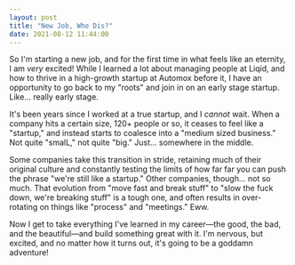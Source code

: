 ```yaml
---
layout: post
title: "New Job, Who Dis?"
date: 2021-08-12 11:44:00
---
```

So I'm starting a new job, and for the first time in what feels like an eternity, I am _very_ excited! While I learned a lot about managing people at Liqid, and how to thrive in a high-growth startup at Automox before it, I have an opportunity to go back to my "roots" and join in on an early stage startup. Like... really early stage.

It's been years since I worked at a true startup, and I _cannot_ wait. When a company hits a certain size, 120+ people or so, it ceases to feel like a "startup," and instead starts to coalesce into a "medium sized business." Not quite "smalL," not quite "big." Just... somewhere in the middle.

Some companies take this transition in stride, retaining much of their original culture and constantly testing the limits of how far far you can push the phrase "we're still like a startup." Other companies, though... not so much. That evolution from "move fast and break stuff" to "slow the fuck down, we're breaking stuff" is a tough one, and often results in over-rotating on things like "process" and "meetings." Eww.

Now I get to take everything I've learned in my career—the good, the bad, and the beautiful—and build something great with it. I'm nervous, but excited, and no matter how it turns out, it's going to be a goddamn adventure!